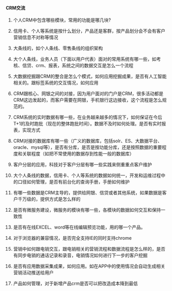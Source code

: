 #### CRM交流
1. 个人CRM中包含哪些模块，常用的功能是哪几块?

2. 信用卡、个人等系统是按什么划分，产品还是客群，按产品划分会不会有客户营销信息不对称等情况

3. 大条线的，如个人条线、零售条线的组织架构

4. 大个人条线，业务人员（下面以用户代表）面对的常用系统有哪一些，如考核、信贷、crm、报表，系统之间的数据交互是怎么一个流程

5. 大数据挖掘跟CRM的整合是怎么个模式，如何应用挖掘成果，是否有人工智能相关的。跟标签系统的交互情况，如何应用

6. CRM跟核心、网银之间的对接，因为用户面对的门户是CRM，很多活动都是CRM这边发起的，而客户需要在网银，手机银行这边接收，这个流程是怎么规范的。

7. CRM系统的实时数据有哪一些，在业务越来越多的情况下，如何保证在今后T+1的及时跑批（现在的整体跑批时间）。数据不及时如何处理。是否有实时报表，实现方式

8. CRM对接的数据库有哪一些（广义的数据库，包括solr、ES、大数据平台、oracle、mysql等），是否有分库，是否是按功能分库，还是按照数据的重要程度和关联程度（如把不常使用的数据存到性能一般的数据库）

9. 客户分层的应用，科技对于客户分层有哪一些实践来侧重重点客户维护

10. 大个人条线的数据，信用卡、个人等系统的数据如何统一，开发和运维过程中的口径如何管理，是否有前台化的查询手册，手册如何维护

11. 有哪一些数据是CRM主导的，提供给网银、信贷或者其他系统，如果数据是客户千万级的，提供方式是怎么样的

12. 是否有微服务建设，微服务的模块有哪一些，各模块的数据如何交互和保持一致性

13. 是否有在线EXCEL、word等在线编辑预览功能，用的哪一个产品。

14. 对于浏览器的兼容情况，是否完全支持IE的同时支持chrome

15. 营销中如何跟电销交互，跟电销相关的营销流程和数据流程是怎么样的，是否有同步电销的通话记录和录音，电销情况如何进行下一步的客户挖掘

16. 是否有应用数据采集成果，如何应用。如在APP中的使用情况会自动生成相关营销活动推送给用户

17. 产品如何管理，对于新增产品crm是否可以把改造成本降到最低
